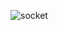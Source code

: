 




![socket](https://user-images.githubusercontent.com/65504920/140619165-97def119-6ca1-4b3e-ab1d-aa4eb50f6fea.png)

